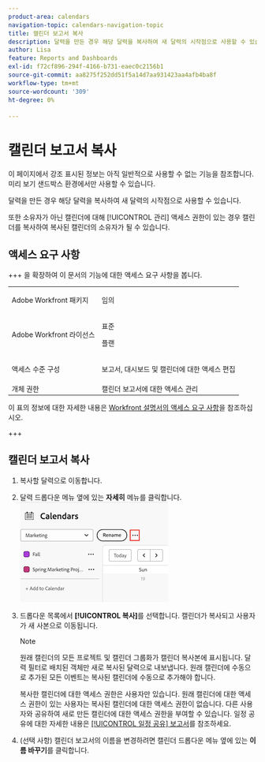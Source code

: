 ```yaml
---
product-area: calendars
navigation-topic: calendars-navigation-topic
title: 캘린더 보고서 복사
description: 달력을 만든 경우 해당 달력을 복사하여 새 달력의 시작점으로 사용할 수 있습니다.
author: Lisa
feature: Reports and Dashboards
exl-id: f72cf896-294f-4166-b731-eaec0c2156b1
source-git-commit: aa8275f252dd51f5a14d7aa931423aa4afb4ba8f
workflow-type: tm+mt
source-wordcount: '309'
ht-degree: 0%

---
```


# 캘린더 보고서 복사

<span class="preview">이 페이지에서 강조 표시된 정보는 아직 일반적으로 사용할 수 없는 기능을 참조합니다. 미리 보기 샌드박스 환경에서만 사용할 수 있습니다.</span>

달력을 만든 경우 해당 달력을 복사하여 새 달력의 시작점으로 사용할 수 있습니다.

또한 소유자가 아닌 캘린더에 대해 [!UICONTROL 관리] 액세스 권한이 있는 경우 캘린더를 복사하여 복사된 캘린더의 소유자가 될 수 있습니다.

## 액세스 요구 사항

+++ 을 확장하여 이 문서의 기능에 대한 액세스 요구 사항을 봅니다.

<table style="table-layout:auto"> 
 <col> 
 </col> 
 <col> 
 </col> 
 <tbody> 
  <tr> 
   <td role="rowheader">Adobe Workfront 패키지</td> 
   <td> <p>임의</p> </td> 
  </tr> 
  <tr> 
   <td role="rowheader">Adobe Workfront 라이선스</td> 
   <td><p>표준</p>
       <p>플랜</p></td> 
  </tr> 
  <tr> 
   <td role="rowheader">액세스 수준 구성</td> 
   <td> <p> 보고서, 대시보드 및 캘린더에 대한 액세스 편집</p></td> 
  </tr> 
  <tr> 
   <td role="rowheader">개체 권한</td> 
   <td>캘린더 보고서에 대한 액세스 관리</td> 
  </tr> 
 </tbody> 
</table>

이 표의 정보에 대한 자세한 내용은 [Workfront 설명서의 액세스 요구 사항](/help/quicksilver/administration-and-setup/add-users/access-levels-and-object-permissions/access-level-requirements-in-documentation.md)을 참조하십시오.

+++


## 캘린더 보고서 복사

1. 복사할 달력으로 이동합니다.
1. 달력 드롭다운 메뉴 옆에 있는 **자세히** 메뉴를 클릭합니다.
   ![일정 추가 메뉴](assets/more-menu-calendar.png)

1. 드롭다운 목록에서 **[!UICONTROL 복사]**&#x200B;를 선택합니다. 캘린더가 복사되고 사용자가 새 사본으로 이동됩니다.


   >[!NOTE]
   >
   >원래 캘린더의 모든 프로젝트 및 캘린더 그룹화가 캘린더 복사본에 표시됩니다. 달력 필터로 배치된 객체만 새로 복사된 달력으로 내보냅니다. 원래 캘린더에 수동으로 추가된 모든 이벤트는 복사된 캘린더에 수동으로 추가해야 합니다.
   >
   >복사한 캘린더에 대한 액세스 권한은 사용자만 있습니다. 원래 캘린더에 대한 액세스 권한이 있는 사용자는 복사된 캘린더에 대한 액세스 권한이 없습니다. 다른 사용자와 공유하여 새로 만든 캘린더에 대한 액세스 권한을 부여할 수 있습니다. 일정 공유에 대한 자세한 내용은 [[!UICONTROL 일정 공유] 보고서](../../../reports-and-dashboards/reports/calendars/share-a-calendar-report.md)를 참조하세요.

1. (선택 사항) 캘린더 보고서의 이름을 변경하려면 캘린더 드롭다운 메뉴 옆에 있는 **이름 바꾸기**&#x200B;를 클릭합니다.
